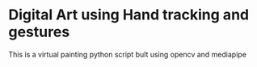 # Digital Art using Hand tracking and gestures

This is a virtual painting python script bult using opencv and mediapipe


